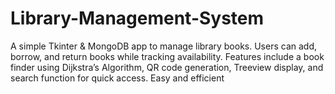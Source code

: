 # Library-Management-System
A simple Tkinter &amp; MongoDB app to manage library books. Users can add, borrow, and return books while tracking availability. Features include a book finder using Dijkstra’s Algorithm, QR code generation, Treeview display, and search function for quick access. Easy and efficient
